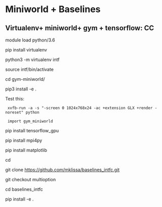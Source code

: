 # Miniworld + Baselines

## Virtualenv+ miniworld+ gym + tensorflow: CC

module load python/3.6 

pip install virtualenv

python3 -m virtualenv intf

source intf/bin/activate

cd gym-miniworld/

pip3 install -e .

Test this:

     xvfb-run -a -s "-screen 0 1024x768x24 -ac +extension GLX +render -noreset" python
     
     import gym_miniworld

pip install tensorflow_gpu

pip install mpi4py

pip install matplotlib


cd

git clone https://github.com/mklissa/baselines_intfc.git

git checkout multioption

cd baselines_intfc

pip install -e .
